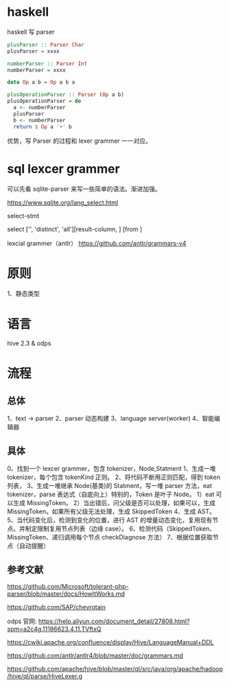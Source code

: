 # haskell

haskell 写 parser

```haskell
plusParser :: Parser Char
plusParser = xxxx

numberParser :: Parser Int
numberParser = xxxx

data Op a b = Op a b a

plusOperationParser :: Parser (Op a b)
plusOperationParser = do
  a <- numberParser
  plusParser
  b <- numberParser
  return $ Op a '+' b
```

优势，写 Parser 的过程和 lexer grammer 一一对应。

# sql lexcer grammer

可以先看 sqlite-parser 来写一些简单的语法。渐进加强。

https://www.sqlite.org/lang_select.html

select-stmt

select ['', 'distinct', 'all'][result-column, ] [from ]

lexcial grammer（antlr）
https://github.com/antlr/grammars-v4

# 原则

1、静态类型

# 语言

hive 2.3 & odps

# 流程

## 总体

1、text -> parser
2、parser 动态构建
3、language server(worker)
4、智能编辑器

## 具体

0、找到一个 lexcer grammer，包含 tokenizer，Node,Statment
1、生成一堆 tokenizer，每个包含 tokenKind 正则。
2、将代码不断用正则匹配，得到 token 列表，
3、生成一堆继承 Node(基类)的 Statment，写一堆 parser 方法，eat tokenizer，parse 表达式（自底向上）特别的，Token 是叶子 Node。
1）eat 可以生成 MissingToken。
2）当出错后，问父级是否可以处理，如果可以，生成 MissingToken。如果所有父级无法处理，生成 SkippedToken
4、生成 AST。
5、当代码变化后，检测到变化的位置，进行 AST 的增量动态变化，复用现有节点。并制定限制复用节点列表（边缘 case）。
6、检测代码（SkippedToken、MissingToken、递归调用每个节点 checkDiagnose 方法）
7、根据位置获取节点（自动提醒）

## 参考文献

https://github.com/Microsoft/tolerant-php-parser/blob/master/docs/HowItWorks.md

https://github.com/SAP/chevrotain

odps 官网: https://help.aliyun.com/document_detail/27808.html?spm=a2c4g.11186623.4.11.TVftxQ

https://cwiki.apache.org/confluence/display/Hive/LanguageManual+DDL

https://github.com/antlr/antlr4/blob/master/doc/grammars.md

https://github.com/apache/hive/blob/master/ql/src/java/org/apache/hadoop/hive/ql/parse/HiveLexer.g
